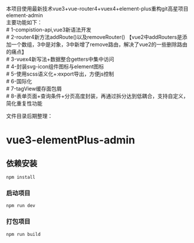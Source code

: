   本项目使用最新技术vue3+vue-router4+vuex4+element-plus重构git高星项目element-admin  
  主要功能如下：  
    # 1-compistion-api,vue3新语法开发  
    # 2-router4新方法addRoute()以及removeRouter() 【vue2中addRouters是添加一个数组，3中是对象，3中新增了remove路由，解决了vue2的一些删除路由的痛点】  
    # 3-vuex4新写法+数据整合getters中集中访问  
    # 4-封装svg-icon组件图标与element图标  
    # 5-使用scss语义化+:export导出，方便js控制  
    # 6-国际化  
    # 7-tagView缓存面包屑  
    # 8-表单页面+查询条件+分页高度封装，再通过拆分达到低耦合，支持自定义，简化重复性功能  

文件目录后期整理：
# vue3-elementPlus-admin

## 依赖安装
```
npm install
```

### 启动项目
```
npm run dev
```

### 打包项目
```
npm run build
```
